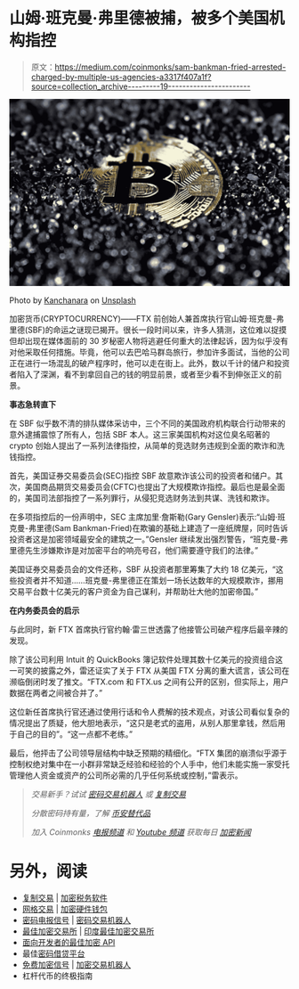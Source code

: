 # 山姆·班克曼·弗里德被捕，被多个美国机构指控

> 原文：<https://medium.com/coinmonks/sam-bankman-fried-arrested-charged-by-multiple-us-agencies-a3317f407a1f?source=collection_archive---------19----------------------->

![](img/3606ffbaa470a3d20913ee83a6b73c9c.png)

Photo by [Kanchanara](https://unsplash.com/it/@kanchanara?utm_source=medium&utm_medium=referral) on [Unsplash](https://unsplash.com?utm_source=medium&utm_medium=referral)

加密货币(CRYPTOCURRENCY)——FTX 前创始人兼首席执行官山姆·班克曼-弗里德(SBF)的命运之谜现已揭开。很长一段时间以来，许多人猜测，这位难以捉摸但却出现在媒体面前的 30 岁秘密人物将逃避任何重大的法律起诉，因为似乎没有对他采取任何措施。毕竟，他可以去巴哈马群岛旅行，参加许多面试，当他的公司正在进行一场混乱的破产程序时，他可以走在街上。此外，数以千计的储户和投资者陷入了深渊，看不到拿回自己的钱的明显前景，或者至少看不到伸张正义的前景。

**事态急转直下**

在 SBF 似乎数不清的排队媒体采访中，三个不同的美国政府机构联合行动带来的意外逮捕震惊了所有人，包括 SBF 本人。这三家美国机构对这位臭名昭著的 crypto 创始人提出了一系列法律指控，从简单的竞选财务违规到全面的欺诈和洗钱指控。

首先，美国证券交易委员会(SEC)指控 SBF 故意欺诈该公司的投资者和储户。其次，美国商品期货交易委员会(CFTC)也提出了大规模欺诈指控。最后也是最全面的，美国司法部指控了一系列罪行，从侵犯竞选财务法到共谋、洗钱和欺诈。

在多项指控后的一份声明中，SEC 主席加里·詹斯勒(Gary Gensler)表示:“山姆·班克曼-弗里德(Sam Bankman-Fried)在欺骗的基础上建造了一座纸牌屋，同时告诉投资者这是加密领域最安全的建筑之一。”Gensler 继续发出强烈警告，“班克曼-弗里德先生涉嫌欺诈是对加密平台的响亮号召，他们需要遵守我们的法律。”

美国证券交易委员会的文件还称，SBF 从投资者那里筹集了大约 18 亿美元，“这些投资者并不知道……班克曼-弗里德正在策划一场长达数年的大规模欺诈，挪用交易平台数十亿美元的客户资金为自己谋利，并帮助壮大他的加密帝国。”

**在内务委员会的启示**

与此同时，新 FTX 首席执行官约翰·雷三世透露了他接管公司破产程序后最辛辣的发现。

除了该公司利用 Intuit 的 QuickBooks 簿记软件处理其数十亿美元的投资组合这一可笑的披露之外，雷还证实了关于 FTX 从美国 FTX 分离的重大谎言，该公司在濒临倒闭时发了推文。“FTX.com 和 FTX.us 之间有公开的区别，但实际上，用户数据在两者之间被合并了。”

这位新任首席执行官还通过使用行话和令人费解的技术观点，对该公司看似复杂的情况提出了质疑，他大胆地表示，“这只是老式的盗用，从别人那里拿钱，然后用于自己的目的”。“这一点都不老练。”

最后，他抨击了公司领导层结构中缺乏预期的精细化。“FTX 集团的崩溃似乎源于控制权绝对集中在一小群非常缺乏经验和经验的个人手中，他们未能实施一家受托管理他人资金或资产的公司所必需的几乎任何系统或控制，”雷表示。

> *交易新手？试试* [*密码交易机器人*](/coinmonks/crypto-trading-bot-c2ffce8acb2a) *或* [*复制交易*](/coinmonks/top-10-crypto-copy-trading-platforms-for-beginners-d0c37c7d698c)
> 
> *分散密码持有量，了解* [*币安替代品*](https://coincodecap.com/binance-alternatives)
> 
> *加入 Coinmonks* [*电报频道*](https://t.me/coincodecap) *和* [*Youtube 频道*](https://www.youtube.com/c/coinmonks/videos) *获取每日* [*加密新闻*](http://coincodecap.com/)

# 另外，阅读

*   [复制交易](/coinmonks/top-10-crypto-copy-trading-platforms-for-beginners-d0c37c7d698c) | [加密税务软件](/coinmonks/crypto-tax-software-ed4b4810e338)
*   [网格交易](https://coincodecap.com/grid-trading) | [加密硬件钱包](/coinmonks/the-best-cryptocurrency-hardware-wallets-of-2020-e28b1c124069)
*   [密码电报信号](/coinmonks/top-3-telegram-channels-for-crypto-traders-in-2021-8385f4411ff4) | [密码交易机器人](/coinmonks/crypto-trading-bot-c2ffce8acb2a)
*   [最佳加密交易所](/coinmonks/crypto-exchange-dd2f9d6f3769) | [印度最佳加密交易所](/coinmonks/bitcoin-exchange-in-india-7f1fe79715c9)
*   [面向开发者的最佳加密 API](/coinmonks/best-crypto-apis-for-developers-5efe3a597a9f)
*   最佳[密码借贷平台](/coinmonks/top-5-crypto-lending-platforms-in-2020-that-you-need-to-know-a1b675cec3fa)
*   [免费加密信号](/coinmonks/free-crypto-signals-48b25e61a8da) | [加密交易机器人](/coinmonks/crypto-trading-bot-c2ffce8acb2a)
*   杠杆代币的终极指南